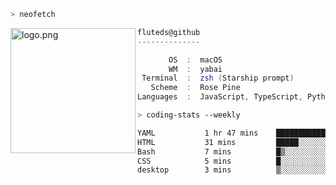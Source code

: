 ```zsh
> neofetch
```

<!--img align="left" src="https://github.com/fluteds.png" alt="logo.png" width="200"/>-->
<img align="left" src="https://external-content.duckduckgo.com/iu/?u=https%3A%2F%2F78.media.tumblr.com%2F975fca5f82161b190efdcaa05ffbd4ec%2Ftumblr_p6q6m9TJF01x3p3jmo1_500.png&f=1&nofb=1" alt="logo.png" width="200"/>

```csharp
fluteds@github
--------------

       OS  :  macOS
       WM  :  yabai
 Terminal  :  zsh (Starship prompt)  
   Scheme  :  Rose Pine  
Languages  :  JavaScript, TypeScript, Python, HTML, CSS  

```

```zsh
> coding-stats --weekly
```

<!--START_SECTION:waka-->

```txt
YAML           1 hr 47 mins    █████████████████▒░░░░░░░   69.34 %
HTML           31 mins         █████░░░░░░░░░░░░░░░░░░░░   20.04 %
Bash           7 mins          █▒░░░░░░░░░░░░░░░░░░░░░░░   04.87 %
CSS            5 mins          █░░░░░░░░░░░░░░░░░░░░░░░░   03.48 %
desktop        3 mins          ▒░░░░░░░░░░░░░░░░░░░░░░░░   01.95 %
```

<!--END_SECTION:waka-->
